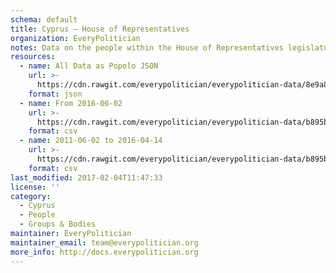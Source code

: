 ```yaml
---
schema: default
title: Cyprus — House of Representatives
organization: EveryPolitician
notes: Data on the people within the House of Representatives legislature of Cyprus.
resources:
  - name: All Data as Popolo JSON
    url: >-
      https://cdn.rawgit.com/everypolitician/everypolitician-data/8e9a8550a7667b5d09e441859493123ab0da142d/data/Cyprus/House_of_Representatives/ep-popolo-v1.0.json
    format: json
  - name: From 2016-06-02
    url: >-
      https://cdn.rawgit.com/everypolitician/everypolitician-data/b895b511f4e2fd32c77935e8548497c991974766/data/Cyprus/House_of_Representatives/term-11.csv
    format: csv
  - name: 2011-06-02 to 2016-04-14
    url: >-
      https://cdn.rawgit.com/everypolitician/everypolitician-data/b895b511f4e2fd32c77935e8548497c991974766/data/Cyprus/House_of_Representatives/term-10.csv
    format: csv
last_modified: 2017-02-04T11:47:33
license: ''
category:
  - Cyprus
  - People
  - Groups & Bodies
maintainer: EveryPolitician
maintainer_email: team@everypolitician.org
more_info: http://docs.everypolitician.org
---
```


